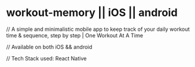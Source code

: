 # workout-memory || iOS || android

// A simple and minimalistic mobile app to keep track of your daily workout time & sequence, step by step | One Workout At A Time

// Available on both iOS && android

// Tech Stack used: React Native
